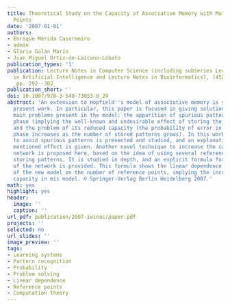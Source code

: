 ```yaml
---
title: Theoretical Study on the Capacity of Associative Memory with Multiple Reference
  Points
date: '2007-01-01'
authors:
- Enrique Mérida Casermeiro
- admin
- Gloria Galán Marín
- Juan Miguel Ortiz-de-Lazcano-Lobato
publication_types: '1'
publication: Lecture Notes in Computer Science (including subseries Lecture Notes
  in Artificial Intelligence and Lecture Notes in Bioinformatics), (4527), PART 1,
  _pp. 292--302_
publication_short: ''
doi: 10.1007/978-3-540-73053-8_29
abstract: 'An extension to Hopfield''s model of associative memory is studied in the
  present work. In particular, this paper is focused in giving solutions to the two
  main problems present in the model: the apparition of spurious patterns in the learning
  phase (implying the well-known and undesirable effect of storing the opposite pattern)
  and the problem of its reduced capacity (the probability of error in the retrieving
  phase increases as the number of stored patterns grows). In this work, a method
  to avoid spurious patterns is presented and studied, and an explanation to the previously
  mentioned effect is given. Another novel technique to increase the capacity of a
  network is proposed here, based on the idea of using several reference points when
  storing patterns. It is studied in depth, and an explicit formula for the capacity
  of the network is provided. This formula shows the linear dependence of the capacity
  of the new model on the number of reference points, implying the increase of the
  capacity in mis model. © Springer-Verlag Berlin Heidelberg 2007.'
math: yes
highlight: yes
header:
  image: ''
  caption: ''
url_pdf: publication/2007-iwinac/paper.pdf
projects: ''
selected: no
url_slides: ''
image_preview: ''
tags:
- Learning systems
- Pattern recognition
- Probability
- Problem solving
- Linear dependence
- Reference points
- Computation theory
---
```

